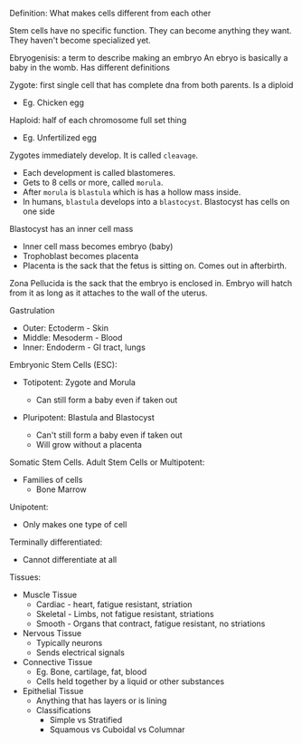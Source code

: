 Definition: What makes cells different from each other

Stem cells have no specific function. They can become anything they want. They haven't become specialized yet.

Ebryogenisis: a term to describe making an embryo
An ebryo is basically a baby in the womb. Has different definitions

Zygote: first single cell that has complete dna from both parents. Is a diploid
- Eg. Chicken egg

Haploid: half of each chromosome full set thing
- Eg. Unfertilized egg

Zygotes immediately develop. It is called `cleavage`. 
- Each development is called blastomeres. 
- Gets to 8 cells or more, called `morula`. 
- After `morula` is `blastula` which is has a hollow mass inside. 
- In humans, `blastula` develops into a `blastocyst`. Blastocyst has cells on one side

Blastocyst has an inner cell mass
- Inner cell mass becomes embryo (baby)
- Trophoblast becomes placenta
- Placenta is the sack that the fetus is sitting on. Comes out in afterbirth.

Zona Pellucida is the sack that the embryo is enclosed in. Embryo will hatch from it as long as it attaches to the wall of the uterus.

Gastrulation
- Outer: Ectoderm - Skin
- Middle: Mesoderm - Blood
- Inner: Endoderm - GI tract, lungs

Embryonic Stem Cells (ESC):
- Totipotent: Zygote and Morula
	- Can still form a baby even if taken out

- Pluripotent: Blastula and Blastocyst
	- Can't still form a baby even if taken out
	- Will grow without a placenta

Somatic Stem Cells. Adult Stem Cells or Multipotent:
- Families of cells
	- Bone Marrow

Unipotent:
- Only makes one type of cell

Terminally differentiated:
- Cannot differentiate at all

Tissues:
- Muscle Tissue
	- Cardiac - heart, fatigue resistant, striation
	- Skeletal - Limbs, not fatigue resistant, striations
	- Smooth - Organs that contract, fatigue resistant, no striations
- Nervous Tissue
	- Typically neurons
	- Sends electrical signals
- Connective Tissue
	- Eg. Bone, cartilage, fat, blood
	- Cells held together by a liquid or other substances
- Epithelial Tissue
	- Anything that has layers or is lining
	- Classifications
		- Simple vs Stratified
		- Squamous vs Cuboidal vs Columnar